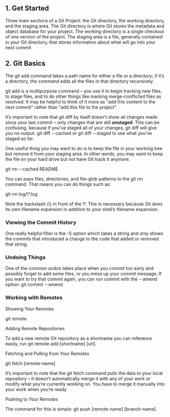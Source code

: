 ## 1. Get Started
Three main sections of a Git Project: the Git directory, the working
directory, and the staging area.
The Git directory is where Git stores the metadata and object database for
your project.
The working directory is a single checkout of one version of the project.
The staging area is a file, generally contained in your Git directory, that
stores information about what will go into your next commit
## 2. Git Basics
The git add command takes a path name for either a file or a directory; if
it’s a directory, the command adds all the files in that directory
recursively.

git add is a multipurpose command – you use it to begin tracking
new files, to stage files, and to do other things like marking
merge-conflicted files as resolved. It may be helpful to think of it more as
"add this content to the next commit" rather than "add this file to the
project".

It’s important to note that git diff by itself doesn’t show all changes
made since your last commit – only changes that are still __unstaged__.
This can be confusing, because if you’ve staged all of your changes, git
diff will give you no output.
git diff --cached  or git diff --staged to see what you’ve staged so far.


One useful thing you may want to do is to keep the file in your working
tree but remove it from your staging area. In other words, you may want to
keep the file on your hard drive but not have Git track it anymore.

git rm --cached README

You can pass files, directories, and file-glob patterns to the git rm
command. That means you can do things such as:

git rm log/\\*.log

Note the backslash (\\) in front of the \\*. This is necessary because Git
does its own filename expansion in addition to your shell’s filename
expansion. 

### Viewing the Commit History

One really helpful filter is the -S option which takes a string and only
shows the commits that introduced a change to the code that added or removed
that string.

### Undoing Things
One of the common undos takes place when you commit too early and possibly
forget to add some files, or you mess up your commit message. 
If you want to try that commit again, you can run commit with the --amend
option:
git commit --amend

### Working with Remotes

Showing Your Remotes

git remote

Adding Remote Repositories

To add a new remote Git repository as a shortname you can reference easily,
run git remote add \[shortname\] \[url\].

Fetching and Pulling from Your Remotes

git fetch [remote-name]

It’s important to note that the git fetch command pulls the data to
your local repository – it doesn’t automatically merge it with any of your
work or modify what you’re currently working on. You have to merge it
manually into your work when you’re ready.

Pushing to Your Remotes

The command for this is simple: git push \[remote-name\] \[branch-name\].


